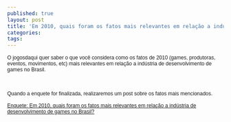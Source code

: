 ```yaml
---
published: true
layout: post
title: 'Em 2010, quais foram os fatos mais relevantes em relação a indústria de desenvolvimento de games no Brasil?'
categories: 
tags: 
---
```


<p style="margin: 0.0px 0.0px 0.0px 0.0px; font: 12.0px Helvetica;">O jogosdaqui quer saber o que voc&#234; considera como os fatos de 2010 (games, produtoras, eventos, movimentos, etc) mais relevantes em rela&#231;&#227;o a ind&#250;stria de desenvolvimento de games no Brasil.
<p style="margin: 0.0px 0.0px 0.0px 0.0px; font: 12.0px Helvetica; min-height: 14.0px;"> 
<p style="margin: 0.0px 0.0px 0.0px 0.0px; font: 12.0px Helvetica; min-height: 14.0px;">
<p style="margin: 0.0px 0.0px 0.0px 0.0px; font: 12.0px Helvetica; min-height: 14.0px;"> 
<p style="margin: 0.0px 0.0px 0.0px 0.0px; font: 12.0px Helvetica;">Quando a enquete for finalizada, realizaremos um post sobre os fatos mais mencionados.
<p style="margin: 0.0px 0.0px 0.0px 0.0px; font: 12.0px Helvetica; min-height: 14.0px;"> 
<p style="margin: 0.0px 0.0px 0.0px 0.0px; font: 12.0px Helvetica;"><a href="http://goo.gl/bvomm" target="_blank">Enquete: Em 2010, quais foram os fatos mais relevantes em rela&#231;&#227;o a ind&#250;stria de desenvolvimento de games no Brasil?</a>


